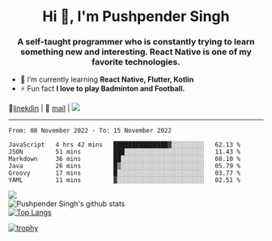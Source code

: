 <h1 align="center">Hi 👋, I'm Pushpender Singh</h1>
<h3 align="center">A self-taught programmer who is constantly trying to learn something new and interesting. React Native is one of my favorite technologies.</h3>

- 🌱 I’m currently learning **React Native, Flutter, Kotlin**
- ⚡ Fun fact **I love to play Badminton and Football.**

👔[linekdin](https://www.linkedin.com/in/pushpender-singh-240061202/) | 📧 [mail](mailto:pushpendersingh@p2devs.com) | ![](https://komarev.com/ghpvc/?username=pushpender-singh-ap&color=blue)


---

<!--START_SECTION:waka-->

```text
From: 08 November 2022 - To: 15 November 2022

JavaScript   4 hrs 42 mins   ███████████████▓░░░░░░░░░   62.13 %
JSON         51 mins         ███░░░░░░░░░░░░░░░░░░░░░░   11.43 %
Markdown     36 mins         ██░░░░░░░░░░░░░░░░░░░░░░░   08.10 %
Java         26 mins         █▒░░░░░░░░░░░░░░░░░░░░░░░   05.79 %
Groovy       17 mins         █░░░░░░░░░░░░░░░░░░░░░░░░   03.77 %
YAML         11 mins         ▓░░░░░░░░░░░░░░░░░░░░░░░░   02.51 %
```

<!--END_SECTION:waka-->

<img align="left" src="https://github-readme-streak-stats.herokuapp.com/?user=pushpender-singh-ap&theme=dark" /></br>
![Pushpender Singh's github stats](https://github-readme-stats.vercel.app/api?username=pushpender-singh-ap&show_icons=true&theme=radical&count_private=true)</br>
[![Top Langs](https://github-readme-stats.vercel.app/api/top-langs/?username=pushpender-singh-ap&theme=radical)](https://github.com/pushpender-singh-ap/github-readme-stats)

[![trophy](https://github-profile-trophy.vercel.app/?username=pushpender-singh-ap&theme=radical)](https://github.com/pushpender-singh-ap/pushpender-singh-ap)
